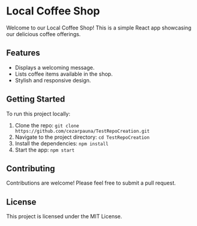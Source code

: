 # Local Coffee Shop

Welcome to our Local Coffee Shop! This is a simple React app showcasing our delicious coffee offerings.

## Features
- Displays a welcoming message.
- Lists coffee items available in the shop.
- Stylish and responsive design.

## Getting Started

To run this project locally:
1. Clone the repo: `git clone https://github.com/cezarpauna/TestRepoCreation.git`
2. Navigate to the project directory: `cd TestRepoCreation`
3. Install the dependencies: `npm install`
4. Start the app: `npm start`

## Contributing
Contributions are welcome! Please feel free to submit a pull request.

## License
This project is licensed under the MIT License.